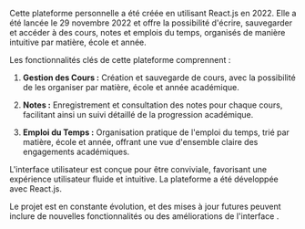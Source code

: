 Cette plateforme personnelle a été créée en utilisant React.js en 2022. Elle a été lancée le 29 novembre 2022 et offre la possibilité d'écrire, sauvegarder et accéder à des cours, notes et emplois du temps, organisés de manière intuitive par matière, école et année.

Les fonctionnalités clés de cette plateforme comprennent :

1. **Gestion des Cours :** Création et sauvegarde de cours, avec la possibilité de les organiser par matière, école et année académique.

2. **Notes :** Enregistrement et consultation des notes pour chaque cours, facilitant ainsi un suivi détaillé de la progression académique.

3. **Emploi du Temps :** Organisation pratique de l'emploi du temps, trié par matière, école et année, offrant une vue d'ensemble claire des engagements académiques.

L'interface utilisateur est conçue pour être conviviale, favorisant une expérience utilisateur fluide et intuitive. La plateforme a été développée avec React.js.

Le projet est en constante évolution, et des mises à jour futures peuvent inclure de nouvelles fonctionnalités ou des améliorations de l'interface .
